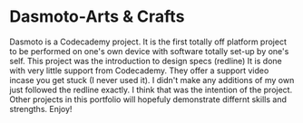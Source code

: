 # Dasmoto-Arts & Crafts
Dasmoto is a Codecademy project. It is the first totally
off platform project to be performed on one's own device
with software totally set-up by one's self.
This project was the introduction to design specs (redline)
It is done with very little support from Codecademy.
They offer a support video incase you get stuck (I never used it).
I didn't make any additions of my own just followed the redline exactly.
I think that was the intention of the project. Other projects in this portfolio
will hopefuly demonstrate differnt skills and strengths.
Enjoy!
